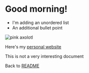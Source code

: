 # Good morning!

- I'm adding an unordered list
- An additional bullet point

![pink axolotl](https://alicemcgrath.digital.brynmawr.edu/simple-site/images/janeway.jpg)

Here's my [personal website](https://alicetmcgrath.com/)

This is not a very interesting document


Back to [README](README.md)